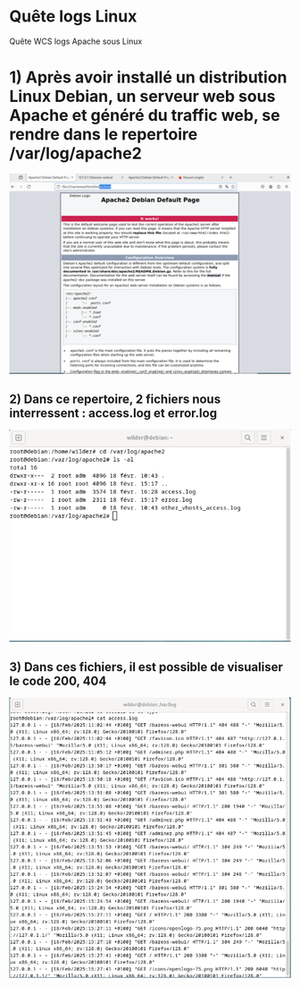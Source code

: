 # Quête logs Linux
Quête WCS logs Apache sous Linux


# 1) Après avoir installé un distribution Linux Debian, un serveur web sous Apache et généré du traffic web, se rendre dans le repertoire /var/log/apache2

![Log Linux](https://github.com/Hebus79/Quete_logs_Linux/blob/main/1-log.png)



## 2) Dans ce repertoire, 2 fichiers nous interressent : access.log et error.log


![Log Linux](https://github.com/Hebus79/Quete_logs_Linux/blob/main/2-log.png)



## 3) Dans ces fichiers, il est possible de visualiser le code 200, 404


![Log Linux](https://github.com/Hebus79/Quete_logs_Linux/blob/main/3-log.png)

